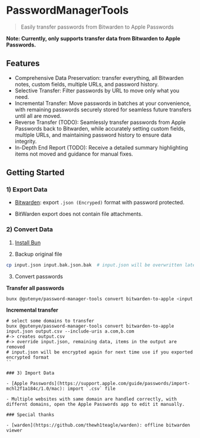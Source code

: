# PasswordManagerTools

> Easily transfer passwords from Bitwarden to Apple Passwords

**Note: Currently, only supports transfer data from Bitwarden to Apple Passwords.**

## Features

- Comprehensive Data Preservation: transfer everything, all Bitwarden notes, custom fields, multiple URLs, and password history.
- Selective Transfer: Filter passwords by URL to move only what you need.
- Incremental Transfer: Move passwords in batches at your convenience, with remaining passwords securely stored for seamless future transfers until all are moved.
- Reverse Transfer (TODO): Seamlessly transfer passwords from Apple Passwords back to Bitwarden, while accurately setting custom fields, multiple URLs, and maintaining password history to ensure data integrity.
- In-Depth End Report (TODO): Receive a detailed summary highlighting items not moved and guidance for manual fixes.

## Getting Started

### 1) Export Data

- [Bitwarden](https://bitwarden.com/help/export-your-data): export `.json (Encryped)` format with password protected.

- BitWarden export does not contain file attachments.

### 2) Convert Data

1. [Install Bun](https://bun.sh/docs/installation)

2. Backup original file

```sh
cp input.json input.bak.json.bak  # input.json will be overwritten later
```

3. Convert passwords

**Transfer all passwords**

```sh
bunx @gutenye/password-manager-tools convert bitwarden-to-apple <input.json> <output.csv>
```

**Incremental transfer**

```
# select some domains to transfer
bunx @gutenye/password-manager-tools convert bitwarden-to-apple input.json output.csv --include-uris a.com,b.com
#-> creates output.csv
#-> override input.json, remaining data, items in the output are removed
# input.json will be encrypted again for next time use if you exported encrypted format
``

### 3) Import Data

- [Apple Passwords](https://support.apple.com/guide/passwords/import-mchl2f1a184c/1.0/mac): import `.csv` file

- Multiple websites with same domain are handled correctly, with differnt domains, open the Apple Passwords app to edit it manually.

### Special thanks

- [warden](https://github.com/thewh1teagle/warden): offline bitwarden viewer
